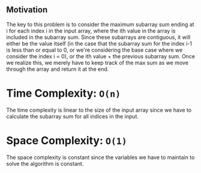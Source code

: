 ## Motivation
The key to this problem is to consider the maximum subarray sum ending at i for each index i in the input array, where the ith value in the array is included in the subarray sum. Since these subarrays are contiguous, it will either be the value itself (in the case that the subarray sum for the index i-1 is less than or equal to 0, or we're considering the base case where we consider the index i = 0), or the ith value + the previous subarray sum. Once we realize this, we merely have to keep track of the max sum as we move through the array and return it at the end. 

# Time Complexity: `O(n)`
The time complexity is linear to the size of the input array since we have to calculate the subarray sum for all indices in the input.

# Space Complexity: `O(1)`
The space complexity is constant since the variables we have to maintain to solve the algorithm is constant.